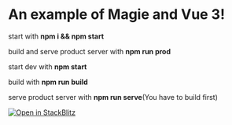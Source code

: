 # An example of Magie and Vue 3!

start with **npm i && npm start**

build and serve product server with **npm run prod**

start dev with **npm start**

build with **npm run build**

serve product server with **npm run serve**(You have to build first)

[![Open in StackBlitz](https://developer.stackblitz.com/img/open_in_stackblitz.svg)](https://stackblitz.com/github/tiisz/magie/tree/main/examples/vue)